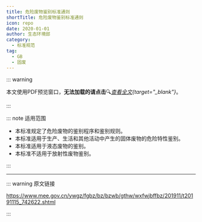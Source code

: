 ```yaml
---
title: 危险废物鉴别标准通则
shortTitle: 危险废物鉴别标准通则
icon: repo
date: 2020-01-01
author: 生态环境部
category:
  - 标准规范
tag:
  - GB
  - 固废
---
```


::: warning

本文使用PDF预览窗口<Badge text="基于Chromium内核" type="tip" />，**无法加载的请点击**:mag:*[查看全文](/static/pdf/P8/GB/GB-5085.7-2019.pdf){target="_blank"}*。

:::

::: note 适用范围

- 本标准规定了危险废物的鉴别程序和鉴别规则。
- 本标准适用于生产、生活和其他活动中产生的固体废物的危险特性鉴别。
- 本标准适用于液态废物的鉴别。
- 本标准不适用于放射性废物鉴别。

:::

<PDF url="/static/pdf/P8/GB/GB-5085.7-2019.pdf" :zoom=90 height="1020px" />

---

::: warning 原文链接

<https://www.mee.gov.cn/ywgz/fgbz/bz/bzwb/gthw/wxfwjbffbz/201911/t20191115_742622.shtml>

:::